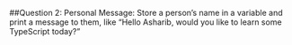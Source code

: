 ##Question 2: Personal Message: Store a person’s name in a variable and print a message to them, like “Hello Asharib, would you like to learn some TypeScript today?”
